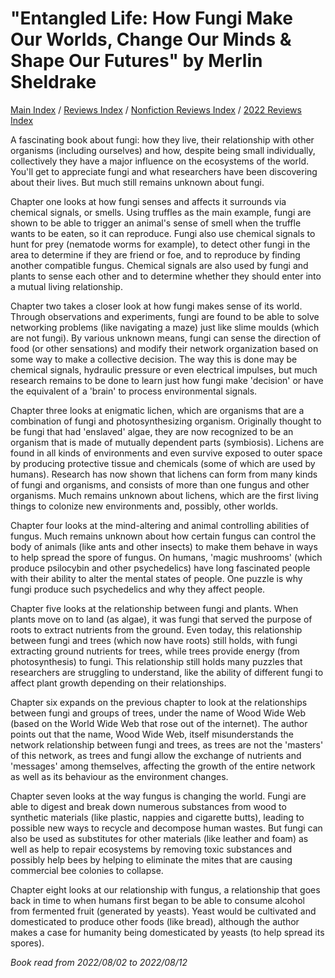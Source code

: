 # "Entangled Life: How Fungi Make Our Worlds, Change Our Minds & Shape Our Futures" by Merlin Sheldrake

[Main Index](../../../README.md) / [Reviews Index](../../README.md) / [Nonfiction Reviews Index](../README.md) / [2022 Reviews Index](README.md)

A fascinating book about fungi: how they live, their relationship with other organisms (including ourselves) and how, despite being small individually, collectively they have a major influence on the ecosystems of the world. You'll get to appreciate fungi and what researchers have been discovering about their lives. But much still remains unknown about fungi.

Chapter one looks at how fungi senses and affects it surrounds via chemical signals, or smells. Using truffles as the main example, fungi are shown to be able to trigger an animal's sense of smell when the truffle wants to be eaten, so it can reproduce. Fungi also use chemical signals to hunt for prey (nematode worms for example), to detect other fungi in the area to determine if they are friend or foe, and to reproduce by finding another compatible fungus. Chemical signals are also used by fungi and plants to sense each other and to determine whether they should enter into a mutual living relationship.

Chapter two takes a closer look at how fungi makes sense of its world. Through observations and experiments, fungi are found to be able to solve networking problems (like navigating a maze) just like slime moulds (which are not fungi). By various unknown means, fungi can sense the direction of food (or other sensations) and modify their network organization based on some way to make a collective decision. The way this is done may be chemical signals, hydraulic pressure or even electrical impulses, but much research remains to be done to learn just how fungi make 'decision' or have the equivalent of a 'brain' to process environmental signals.

Chapter three looks at enigmatic lichen, which are organisms that are a combination of fungi and photosynthesizing organism. Originally thought to be fungi that had 'enslaved' algae, they are now recognized to be an organism that is made of mutually dependent parts (symbiosis). Lichens are found in all kinds of environments and even survive exposed to outer space by producing protective tissue and chemicals (some of which are used by humans). Research has now shown that lichens can form from many kinds of fungi and organisms, and consists of more than one fungus and other organisms. Much remains unknown about lichens, which are the first living things to colonize new environments and, possibly, other worlds.

Chapter four looks at the mind-altering and animal controlling abilities of fungus. Much remains unknown about how certain fungus can control the body of animals (like ants and other insects) to make them behave in ways to help spread the spore of fungus. On humans, 'magic mushrooms' (which produce psilocybin and other psychedelics) have long fascinated people with their ability to alter the mental states of people. One puzzle is why fungi produce such psychedelics and why they affect people.

Chapter five looks at the relationship between fungi and plants. When plants move on to land (as algae), it was fungi that served the purpose of roots to extract nutrients from the ground. Even today, this relationship between fungi and trees (which now have roots) still holds, with fungi extracting ground nutrients for trees, while trees provide energy (from photosynthesis) to fungi. This relationship still holds many puzzles that researchers are struggling to understand, like the ability of different fungi to affect plant growth depending on their relationships.

Chapter six expands on the previous chapter to look at the relationships between fungi and groups of trees, under the name of Wood Wide Web (based on the World Wide Web that rose out of the internet). The author points out that the name, Wood Wide Web, itself misunderstands the network relationship between fungi and trees, as trees are not the 'masters' of this network, as trees and fungi allow the exchange of nutrients and 'messages' among themselves, affecting the growth of the entire network as well as its behaviour as the environment changes.

Chapter seven looks at the way fungus is changing the world. Fungi are able to digest and break down numerous substances from wood to synthetic materials (like plastic, nappies and cigarette butts), leading to possible new ways to recycle and decompose human wastes. But fungi can also be used as substitutes for other materials (like leather and foam) as well as help to repair ecosystems by removing toxic substances and possibly help bees by helping to eliminate the mites that are causing commercial bee colonies to collapse.

Chapter eight looks at our relationship with fungus, a relationship that goes back in time to when humans first began to be able to consume alcohol from fermented fruit (generated by yeasts). Yeast would be cultivated and domesticated to produce other foods (like bread), although the author makes a case for humanity being domesticated by yeasts (to help spread its spores).

*Book read from 2022/08/02 to 2022/08/12*

